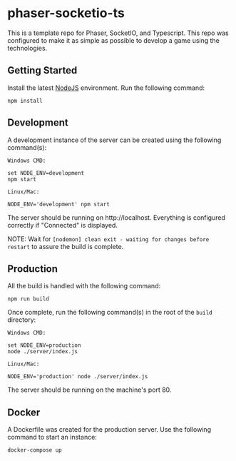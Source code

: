 # phaser-socketio-ts

This is a template repo for Phaser, SocketIO, and Typescript. This repo was configured to make it as simple as possible to develop a game using the technologies.

## Getting Started

Install the latest [NodeJS](https://nodejs.org/en/) environment. Run the following command:

```
npm install
```

## Development

A development instance of the server can be created using the following command(s):

```
Windows CMD: 

set NODE_ENV=development
npm start

Linux/Mac:

NODE_ENV='development' npm start
```

The server should be running on http://localhost. Everything is configured correctly if "Connected" is displayed.

NOTE: Wait for `[nodemon] clean exit - waiting for changes before restart` to assure the build is complete. 

## Production

All the build is handled with the following command:

```
npm run build
```

Once complete, run the following command(s) in the root of the `build` directory:

```
Windows CMD: 

set NODE_ENV=production
node ./server/index.js

Linux/Mac:

NODE_ENV='production' node ./server/index.js 
```

The server should be running on the machine's port 80.

## Docker

A Dockerfile was created for the production server. Use the following command to start an instance:

```
docker-compose up
```